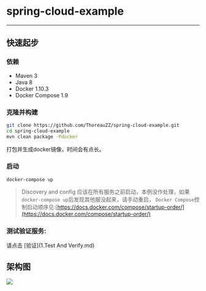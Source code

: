 # spring-cloud-example
---
## 快速起步
### 依赖
* Maven 3
* Java 8
* Docker 1.10.3
* Docker Compose 1.9

### 克隆并构建

```bash
git clone https://github.com/ThoreauZZ/spring-cloud-example.git
cd spring-cloud-example
mvn clean package -Pdocker
```
打包并生成docker镜像，时间会有点长。


### 启动 
```
docker-compose up
```
> Discovery and config 应该在所有服务之前启动，本例没作处理，如果`docker-compose up`后发现其他服没起来，请手动重启，
> `Docker Compose`控制启动顺序见:[https://docs.docker.com/compose/startup-order/](https://docs.docker.com/compose/startup-order/)

### 测试验证服务:
 
 请点击 [验证](1.Test And Verify.md) 


## 架构图
![](images/MicroService.png)

